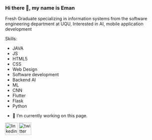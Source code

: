 ### Hi there 👋, my name is Eman


Fresh Graduate specializing in information systems from the software engineering department at UQU, Interested in AI, mobile application development


Skills:
 * JAVA 
  * JS
 * HTML5
 * CSS 
 * Web Design
 * Software development
 * Backend AI
 * ML
 * CNN
 * Flutter
 * Flask
 * Python

- 🔭 I’m currently working on this page. 

[<img src='https://cdn.jsdelivr.net/npm/simple-icons@3.0.1/icons/linkedin.svg' alt='linkedin' height='40'>](https://www.linkedin.com/in/https://www.linkedin.com/in/eman-almuqati-682b8726b//)  [<img src='https://cdn.jsdelivr.net/npm/simple-icons@3.0.1/icons/twitter.svg' alt='twitter' height='40'>](https://twitter.com/https://twitter.com/ei77n/)  






